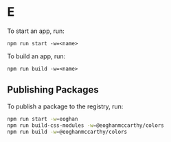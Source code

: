 # E

To start an app, run:

`npm run start -w=<name>`

To build an app, run:

`npm run build -w=<name>`

## Publishing Packages

To publish a package to the registry, run:

```sh
npm run start -w=eoghan
npm run build-css-modules -w=@eoghanmccarthy/colors
npm run build -w=@eoghanmccarthy/colors
```
